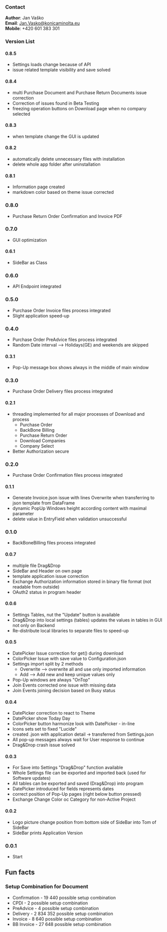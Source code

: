 ### Contact
**Author**: Jan Vaško<br>
**Email**: Jan.Vasko@konicaminolta.eu<br>
**Mobile**: +420 601 383 301<br>

### Version List
#### 0.8.5
- Settings loads change because of API
- issue related template visibility and save solved

#### 0.8.4
- multi Purchase Document and Purchase Return Documents issue correction
- Correction of issues found in Beta Testing
- freezing operation buttons on Download page when no company selected

#### 0.8.3
- when template change the GUI is updated

#### 0.8.2
- automatically delete unnecessary files with installation
- delete whole app folder after uninstallation

#### 0.8.1
- Information page created
- markdown color based on theme issue corrected

### 0.8.0
- Purchase Return Order Confirmation and Invoice PDF

### 0.7.0
- GUI optimization

#### 0.6.1
- SideBar as Class

### 0.6.0
- API Endpoint integrated

### 0.5.0
- Purchase Order Invoice files process integrated
- Slight application speed-up

### 0.4.0
- Purchase Order PreAdvice files process integrated
- Random Date interval --> Holidays(GE) and weekends are skipped

#### 0.3.1
- Pop-Up message box shows always in the middle of main window

### 0.3.0
- Purchase Order Delivery files process integrated

#### 0.2.1
- threading implemented for all major processes of Download and process 
    * Purchase Order
    * BackBone Billing
    * Purchase Return Order
    * Download Companies
    * Company Select
- Better Authorization secure

### 0.2.0
- Purchase Order Confirmation files process integrated

#### 0.1.1
- Generate Invoice.json issue with lines Overwrite when transferring to json template from DataFrame
- dynamic PopUp Windows height according content with maximal parameter
- delete value in EntryField when validation unsuccessful

### 0.1.0
- BackBoneBilling files process integrated

#### 0.0.7
- multiple file Drag&Drop
- SideBar and Header on own page
- template application issue correction
- Exchange Authorization information stored in binary file format (not readable from outside)
- OAuth2 status in program header

#### 0.0.6
- Settings Tables, nut the "Update" button is available
- Drag&Drop into local settings (tables) updates the values in tables in GUI not only on Backend
- Re-distribute local libraries to separate files to speed-up 

#### 0.0.5
- DatePicker Issue correction for get() during download
- ColorPicker Issue with save value to Configuration.json
- Settings import split by 2 methods
    * Overwrite --> overwrite all and use only imported information
    * Add --> Add new and keep unique values only
- Pop-Up windows are always "OnTop"
- Join Events corrected one issue with missing data
- Join Events joining decision based on Busy status

#### 0.0.4
- DatePicker correction to react to Theme
- DatePicker show Today Day
- ColorPicker button harmonize look with DatePicker - in-line
- Icons sets set to fixed "Lucide"
- created .json with application detail -> transferred from Settings.json
- All pop-up messages always wait for User response to continue
- Drag&Drop crash issue solved

#### 0.0.3
- For Save into Settings "Drag&Drop" function available
- Whole Settings file can be exported and imported back (used for Software updates)
- All tables can be exported and saved (Drag&Drop) into program
- DatePicker introduced for fields represents dates
- correct position of Pop-Up pages (right below button pressed)
- Exchange Change Color oc Category for non-Active Project

#### 0.0.2
- Logo picture change position from bottom side of SideBar into Tom of SideBar
- SideBar prints Application Version

### 0.0.1
- Start

## Fun facts
### Setup Combination for Document
- Confirmation - 19 440 possible setup combination
- CPDI - 2 possible setup combination
- PreAdvice - 4 possible setup combination
- Delivery - 2 834 352 possible setup combination
- Invoice - 8 640 possible setup combination
- BB Invoice - 27 648 possible setup combination